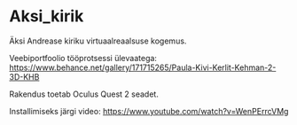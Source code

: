 # Aksi_kirik
Äksi Andrease kiriku virtuaalreaalsuse kogemus.

Veebiportfoolio tööprotsessi ülevaatega: https://www.behance.net/gallery/171715265/Paula-Kivi-Kerlit-Kehman-2-3D-KHB

Rakendus toetab Oculus Quest 2 seadet.

Installimiseks järgi video: https://www.youtube.com/watch?v=WenPErrcVMg